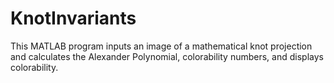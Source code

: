 # KnotInvariants
This MATLAB program inputs an image of a mathematical knot projection and calculates the Alexander Polynomial, colorability numbers, and displays colorability.
